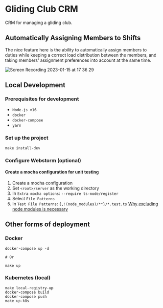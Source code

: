# Gliding Club CRM

CRM for managing a gliding club.

## Automatically Assigning Members to Shifts
The nice feature here is the ability to automatically assign members to duties while keeping a correct load distribution between the members, and taking members' assignment preferences into account at the same time.

![Screen Recording 2023-01-15 at 17 36 29](https://user-images.githubusercontent.com/17769668/212550670-f974eccf-66f8-468a-834d-84fee9ab42d9.gif)

## Local Development

### Prerequisites for development
- `Node.js v16`
- `docker`
- `docker-compose`
- `yarn`

### Set up the project

```shell
make install-dev
```

### Configure Webstorm (optional)

#### Create a mocha configuration for unit testing
1. Create a mocha configuration
2. Set `<root>/server` as the working directory
3. In `Extra mocha options`: `--require ts-node/register`
4. Select `File Patterns`
5. In `Test File Patterns`: `{,!(node_modules)/**}/*.test.ts` [Why excluding node modules is necessary](https://stackoverflow.com/questions/67374553/syntaxerror-cannot-use-import-statement-outside-a-module-error-is-thrown-while/67820331#67820331)


## Other forms of deployment

### Docker

```shell
docker-compose up -d

# Or

make up
```

### Kubernetes (local)

```shell
make local-registry-up
docker-compose build
docker-compose push
make up-k8s
```

